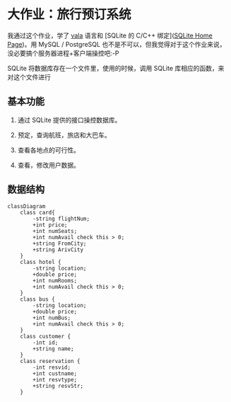 # 大作业：旅行预订系统

我通过这个作业，学了 [vala](https://vala.dev/) 语言和 [SQLite 的 C/C++ 绑定]([SQLite Home Page](https://www.sqlite.org/index.html))。用 MySQL / PostgreSQL 也不是不可以，但我觉得对于这个作业来说，没必要搞个服务器进程+客户端操控吧:-P

SQLite 将数据库存在一个文件里，使用的时候，调用 SQLite 库相应的函数，来对这个文件进行

## 基本功能

1. 通过 SQLite 提供的接口操控数据库。

2. 预定，查询航班，旅店和大巴车。

3. 查看各地点的可行性。

4. 查看，修改用户数据。

## 数据结构

```mermaid
classDiagram
    class card{
        -string flightNum;
        +int price;
        +int numSeats;
        +int numAvail check this > 0;
        +string FromCity;
        +string ArivCity
    }
    class hotel {
        -string location;
        +double price;
        +int numRooms;
        +int numAvail check this > 0; 
    }
    class bus {
        -string location;
        +double price;
        +int numBus;
        +int numAvail check this > 0; 
    }
    class customer {
        -int id;
        +string name;
    }
    class reservation {
        -int resvid;
        +int custname;
        +int resvtype;
        +string resvStr;
    }
    
```
